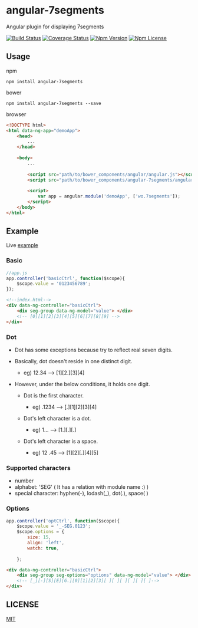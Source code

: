 # angular-7segments
Angular plugin for displaying 7segments

[![Build Status](https://travis-ci.org/Wooooo/angular-7segments.svg?branch=master)](https://travis-ci.org/Wooooo/angular-7segments)
[![Coverage Status](https://coveralls.io/repos/Wooooo/angular-7segments/badge.svg?branch=master&service=github)](https://coveralls.io/github/Wooooo/angular-7segments?branch=master)
[![Npm Version](https://img.shields.io/npm/v/angular-7segments.svg)](https://npmjs.org/wooooo/angular-7segments)
[![Npm License](https://img.shields.io/npm/l/angular-7segments.svg)](https://npmjs.org/wooooo/angular-7segments)

<a name="usage"></a>
## Usage
npm
```
npm install angular-7segments
```

bower
```
npm install angular-7segments --save
```

browser
```html
<!DOCTYPE html>
<html data-ng-app="demoApp">
    <head>
        ...
    </head>
    
    <body>
        ...
        
        <script src="path/to/bower_components/angular/angular.js"></script>
        <script src="path/to/bower_components/angular-7segments/angular-7segments.js"></script>
        
        <script>
            var app = angular.module('demoApp', ['wo.7segments']);
        </script>
    </body>
</html>
```


<a name="example"></a>
## Example
Live [example](http://wooooo.github.io/angular-7segments)

### Basic
```javascript
//app.js
app.controller('basicCtrl', function($scope){
    $scope.value = '0123456789';
});
```

```html
<!--index.html-->
<div data-ng-controller="basicCtrl">
    <div seg-group data-ng-model="value"> </div> 
    <!-- [0][1][2][3][4][5][6][7][8][9] -->
</div>
```

### Dot
- Dot has some exceptions because try to reflect real seven digits.
- Basically, dot doesn't reside in one distinct digit.
    - eg) 12.34 --> [1][2.][3][4]

- However, under the below conditions, it holds one digit.
    - Dot is the first character.
        - eg) .1234 --> [.][1][2][3][4]
    
    - Dot's left character is a dot.
        - eg) 1... --> [1.][.][.]
    
    - Dot's left character is a space.
        - eg) 12 .45 --> [1][2][.][4][5]


### Supported characters
- number
- alphabet: 'SEG' ( It has a relation with module name :) )
- special character: hyphen(-), lodash(_), dot(.), space( )


### Options
```javascript
app.controller('optCtrl', function($scope){
    $scope.value = '_-SEG.0123';
    $scope.options = {
        size: 15,
        align: 'left',
        watch: true,
        
    };
```

```html
<div data-ng-controller="basicCtrl">
    <div seg-group seg-options="options" data-ng-model="value"> </div> 
    <!-- [_][-][S][E][G.][0][1][2][3][ ][ ][ ][ ][ ][ ]-->
</div>
```


<a name="license"> </a>
## LICENSE
[MIT](LICENSE)